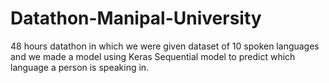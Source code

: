 # Datathon-Manipal-University
 48 hours datathon in which we were given dataset of 10 spoken languages and we made a model using Keras Sequential model to predict which language a person is speaking in.
